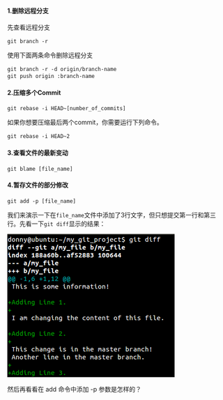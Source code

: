#### 1.删除远程分支

先查看远程分支

```
git branch -r
```

使用下面两条命令删除远程分支

```
git branch -r -d origin/branch-name
git push origin :branch-name
```

#### 2.压缩多个Commit

```
git rebase -i HEAD~[number_of_commits]
```

如果你想要压缩最后两个commit，你需要运行下列命令。

```
git rebase -i HEAD~2
```

#### 3.查看文件的最新变动

```
git blame [file_name]
```

#### 4.暂存文件的部分修改

```
git add -p [file_name]
```

我们来演示一下在`file_name`文件中添加了3行文字，但只想提交第一行和第三行。先看一下`git diff`显示的结果：

![](/assets/c3f16cfb-7009-4365-b128-ee2b55662f39.png)

然后再看看在 add 命令中添加 -p 参数是怎样的？

